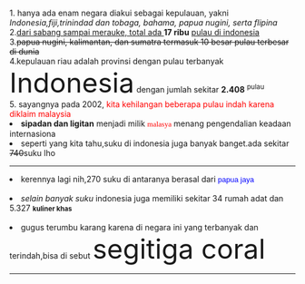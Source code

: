 <!DOCTYPE html>
<html>
<head>
	<title>Tugas</title>
</head>
<body>
	<br>1. hanya ada enam negara diakui sebagai kepulauan, yakni <i>Indonesia,fiji,trinindad dan tobaga, bahama, papua nugini, serta flipina</i>
	<br>2.<u>dari sabang sampai merauke, total ada </u><b>17 ribu</b> <u>pulau di indonesia</u>
	<br>3.<del>papua nugini, kalimantan, dan sumatra termasuk 10 besar pulau terbesar di dunia</del>
	<br>4.kepulauan riau adalah provinsi dengan pulau terbanyak <font size="7">Indonesia</font> dengan jumlah sekitar <b>2.408</b> <sup>pulau</sup> 
	<br>5. sayangnya pada 2002, <font color="red">kita kehilangan beberapa pulau indah karena diklaim malaysia</font><br>

<li> <b>sipadan dan ligitan</b> menjadi milik <font size="2" face=tahoma color= #FF0000>malasya</font> menang pengendalian keadaan internasiona
<br> <li>seperti yang kita tahu,suku di indonesia juga banyak banget.ada sekitar <del>740</del>suku lho</li> <hr>

<li>kerennya lagi nih,270 suku di antaranya berasal dari <font size="2" face=arial color=blue>papua jaya</font></li>
<br><li><i>selain banyak suku</i> indonesia juga memiliki sekitar 34 rumah adat dan 5.327 <small><b>kuliner khas</b></small></li>
<br><li>gugus terumbu karang karena di negara ini yang terbanyak dan terindah,bisa di sebut <font size="18">segitiga coral</font></li> <hr>
</body>
</html>
